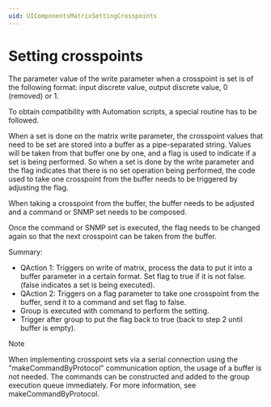 ```yaml
---
uid: UIComponentsMatrixSettingCrosspoints
---
```


# Setting crosspoints

The parameter value of the write parameter when a crosspoint is set is of the following format: input discrete value, output discrete value, 0 (removed) or 1.

To obtain compatibility with Automation scripts, a special routine has to be followed.

When a set is done on the matrix write parameter, the crosspoint values that need to be set are stored into a buffer as a pipe-separated string. Values will be taken from that buffer one by one, and a flag is used to indicate if a set is being performed. So when a set is done by the write parameter and the flag indicates that there is no set operation being performed, the code used to take one crosspoint from the buffer needs to be triggered by adjusting the flag.

When taking a crosspoint from the buffer, the buffer needs to be adjusted and a command or SNMP set needs to be composed.

Once the command or SNMP set is executed, the flag needs to be changed again so that the next crosspoint can be taken from the buffer.

Summary:

- QAction 1: Triggers on write of matrix, process the data to put it into a buffer parameter in a certain format. Set flag to true if it is not false. (false indicates a set is being executed).
- QAction 2: Triggers on a flag parameter to take one crosspoint from the buffer, send it to a command and set flag to false.
- Group is executed with command to perform the setting.
- Trigger after group to put the flag back to true (back to step 2 until buffer is empty).

> [!NOTE]
> When implementing crosspoint sets via a serial connection using the "makeCommandByProtocol" communication option, the usage of a buffer is not needed. The commands can be constructed and added to the group execution queue immediately. For more information, see makeCommandByProtocol.
